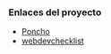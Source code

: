 ### Enlaces del proyecto
* [Poncho](https://argob.github.io/poncho/)
* [webdevchecklist](https://www.toptal.com/developers/webdevchecklist)